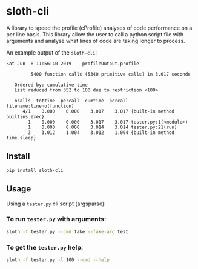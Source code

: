 # sloth-cli

A library to speed the profile (cProfile) analyses of code performance on a per
line basis. This library allow the user to call a python script file with 
arguments and analyse what lines of code are taking longer to process.

An example output of the `sloth-cli`:

```shell
Sat Jun  8 11:56:40 2019    profileOutput.profile

         5400 function calls (5340 primitive calls) in 3.017 seconds

   Ordered by: cumulative time
   List reduced from 352 to 100 due to restriction <100>

   ncalls  tottime  percall  cumtime  percall filename:lineno(function)
      4/1    0.000    0.000    3.017    3.017 {built-in method builtins.exec}
        1    0.000    0.000    3.017    3.017 tester.py:1(<module>)
        1    0.000    0.000    3.014    3.014 tester.py:21(run)
        3    3.012    1.004    3.012    1.004 {built-in method time.sleep}
``` 

## Install

```
pip install sloth-cli
```

## Usage

Using a `tester.py` cli script (argsparse):

### To run `tester.py` with arguments:

```bash
sloth -f tester.py --cmd fake --fake-arg test
```

### To get the `tester.py` help:

```bash
sloth -f tester.py -l 100 --cmd --help
```
